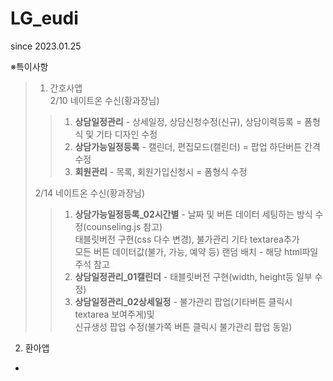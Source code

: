 # LG_eudi
since 2023.01.25


※특이사항

>1. 간호사앱  
> 2/10 네이트온 수신(황과장님)
>>1. **상담일정관리** - 상세일정, 상담신청수정(신규), 상담이력등록 = 폼형식 및 기타 디자인 수정   
>>2. **상담가능일정등록** - 캘린더, 편집모드(캘린더) = 팝업 하단버튼 간격 수정   
>>3. **회원관리** - 목록, 회원가입신청시 = 폼형식 수정   
>
> 2/14 네이트온 수신(황과장님)
>>1. **상담가능일정등록_02시간별** - 날짜 및 버튼 데이터 세팅하는 방식 수정(counseling.js 참고)  
태블릿버전 구현(css 다수 변경), 불가관리 기타 textarea추가  
모든 버튼 데이터값(불가, 가능, 예약 등) 랜덤 배치 - 해당 html파일 주석 참고
>>2. **상담일정관리_01캘린더** - 태블릿버전 구현(width, height등 일부 수정)
>>3. **상담일정관리_02상세일정** - 불가관리 팝업(기타버튼 클릭시 textarea 보여주게)및  
신규생성 팝업 수정(불가쪽 버튼 클릭시 불가관리 팝업 동일)

2. 환아앱
- 
